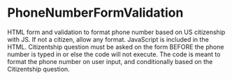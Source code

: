 # PhoneNumberFormValidation
HTML form and validation to format phone number based on US citizenship with JS.  If not a citizen, allow any format.
JavaScript is included in the HTML.
Citizentship question must be asked on the form BEFORE the phone number is typed in or else the code will not execute.
The code is meant to format the phone number on user input, and conditionally based on the Citizentship question.
